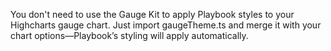 You don't need to use the Gauge Kit to apply Playbook styles to your Highcharts gauge chart. Just import gaugeTheme.ts and merge it with your chart options—Playbook’s styling will apply automatically.